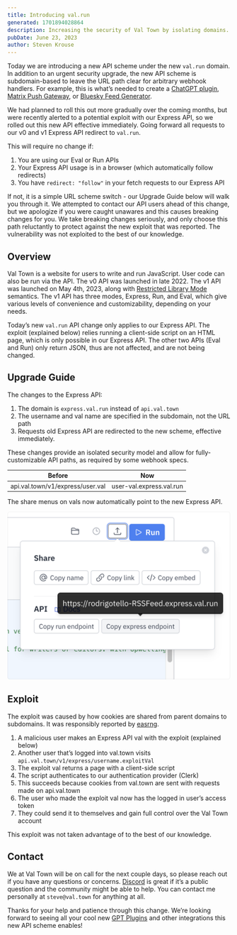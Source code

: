 ```yaml
---
title: Introducing val.run
generated: 1701894028864
description: Increasing the security of Val Town by isolating domains.
pubDate: June 23, 2023
author: Steven Krouse
---
```


Today we are introducing a new API scheme under the new `val.run` domain. In addition to an urgent security upgrade, the new API scheme is subdomain-based to leave the URL path clear for arbitrary webhook handlers. For example, this is what’s needed to create a [ChatGPT plugin](https://platform.openai.com/docs/plugins/getting-started), [Matrix Push Gateway](https://spec.matrix.org/unstable/push-gateway-api/#post_matrixpushv1notify), or [Bluesky Feed Generator](https://github.com/bluesky-social/feed-generator#overview).

We had planned to roll this out more gradually over the coming months, but were recently alerted to a potential exploit with our Express API, so we rolled out this new API effective immediately. Going forward all requests to our v0 and v1 Express API redirect to `val.run`.

This will require no change if:

1. You are using our Eval or Run APIs
2. Your Express API usage is in a browser (which automatically follow redirects)
3. You have `redirect: "follow"` in your fetch requests to our Express API

If not, it is a simple URL scheme switch - our Upgrade Guide below will walk you through it. We attempted to contact our API users ahead of this change, but we apologize if you were caught unawares and this causes breaking changes for you. We take breaking changes seriously, and only choose this path reluctantly to protect against the new exploit that was reported. The vulnerability was not exploited to the best of our knowledge.

## Overview

Val Town is a website for users to write and run JavaScript. User code can also be run via the API. The v0 API was launched in late 2022. The v1 API was launched on May 4th, 2023, along with [Restricted Library Mode](https://blog.val.town/blog/restricted-library-mode) semantics. The v1 API has three modes, Express, Run, and Eval, which give various levels of convenience and customizability, depending on your needs.

Today’s new `val.run` API change only applies to our Express API. The exploit (explained below) relies running a client-side script on an HTML page, which is only possible in our Express API. The other two APIs (Eval and Run) only return JSON, thus are not affected, and are not being changed.

## Upgrade Guide

The changes to the Express API:

1. The domain is `express.val.run` instead of `api.val.town`
2. The username and val name are specified in the subdomain, not the URL path
3. Requests old Express API are redirected to the new scheme, effective immediately.

These changes provide an isolated security model and allow for fully-customizable API paths, as required by some webhook specs.

| Before                           | Now                      |
| -------------------------------- | ------------------------ |
| api.val.town/v1/express/user.val | user-val.express.val.run |

The share menus on vals now automatically point to the new Express API.

![valDotRunURLexample.png](./introducing-val-run/valdotrunurlexample.png)

## Exploit

The exploit was caused by how cookies are shared from parent domains to subdomains. It was responsibly reported by [easrng](https://easrng.net).

1. A malicious user makes an Express API val with the exploit (explained below)
2. Another user that’s logged into val.town visits `api.val.town/v1/express/username.exploitVal`
3. The exploit val returns a page with a client-side script
4. The script authenticates to our authentication provider (Clerk)
5. This succeeds because cookies from val.town are sent with requests made on api.val.town
6. The user who made the exploit val now has the logged in user’s access token
7. They could send it to themselves and gain full control over the Val Town account

This exploit was not taken advantage of to the best of our knowledge.

## Contact

We at Val Town will be on call for the next couple days, so please reach out if you have any questions or concerns. [Discord](https://discord.com/invite/dHv45uN5RY) is great if it’s a public question and the community might be able to help. You can contact me personally at `steve@val.town` for anything at all.

Thanks for your help and patience through this change. We’re looking forward to seeing all your cool new [GPT Plugins](https://www.val.town/v/stevekrouse.chatGPTPlugin) and other integrations this new API scheme enables!
